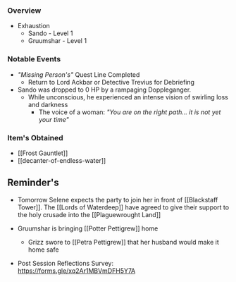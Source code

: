 ### Overview
- Exhaustion 
	- Sando - Level 1
	- Gruumshar - Level 1
### Notable Events
- *"Missing Person's"* Quest Line Completed
	- Return to Lord Ackbar or Detective Trevius for Debriefing
- Sando was dropped to 0 HP by a rampaging Doppleganger.
	- While unconscious, he experienced an intense vision of swirling loss and darkness
		- The voice of a woman: *"You are on the right path... it is not yet your time"*
### Item's Obtained
- [[Frost Gauntlet]]
- [[decanter-of-endless-water]]

## Reminder's 
- Tomorrow Selene expects the party to join her in front of [[Blackstaff Tower]]. The [[Lords of Waterdeep]] have agreed to give their support to the holy crusade into the [[Plaguewrought Land]] 
- Gruumshar is bringing [[Potter Pettigrew]] home
	- Grizz swore to [[Petra Pettigrew]] that her husband would make it home safe

- Post Session Reflections Survey: https://forms.gle/xq2Ar1MBVmDFH5Y7A